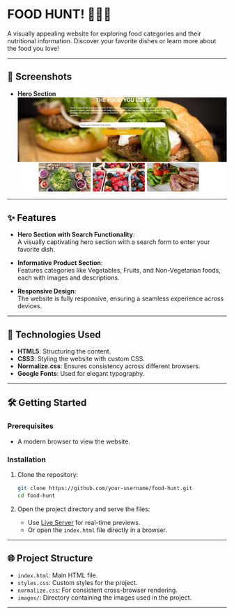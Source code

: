 # FOOD HUNT! 🍔🥗🍓  

A visually appealing website for exploring food categories and their nutritional information. Discover your favorite dishes or learn more about the food you love!  

---

## 📸 Screenshots  

- **Hero Section**  
  ![Hero Section](./images/Screenshot.png)  

---

## ✨ Features  

- **Hero Section with Search Functionality**:  
  A visually captivating hero section with a search form to enter your favorite dish.  

- **Informative Product Section**:  
  Features categories like Vegetables, Fruits, and Non-Vegetarian foods, each with images and descriptions.  

- **Responsive Design**:  
  The website is fully responsive, ensuring a seamless experience across devices.  

---

## 🚀 Technologies Used  

- **HTML5**: Structuring the content.  
- **CSS3**: Styling the website with custom CSS.  
- **Normalize.css**: Ensures consistency across different browsers.  
- **Google Fonts**: Used for elegant typography.  

---

## 🛠️ Getting Started  

### Prerequisites  
- A modern browser to view the website.  

### Installation  

1. Clone the repository:  
   ```bash  
   git clone https://github.com/your-username/food-hunt.git  
   cd food-hunt  
   ```  

2. Open the project directory and serve the files:  
   - Use [Live Server](https://marketplace.visualstudio.com/items?itemName=ritwickdey.LiveServer) for real-time previews.  
   - Or open the `index.html` file directly in a browser.  

---

## 🌐 Project Structure  

- `index.html`: Main HTML file.  
- `styles.css`: Custom styles for the project.  
- `normalize.css`: For consistent cross-browser rendering.  
- `images/`: Directory containing the images used in the project.  

---



